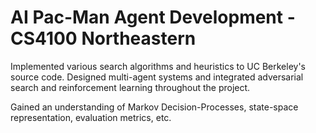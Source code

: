 # AI Pac-Man Agent Development - CS4100 Northeastern

Implemented various search algorithms and heuristics to UC Berkeley's source code.
Designed multi-agent systems and integrated adversarial search and reinforcement learning throughout the project.

Gained an understanding of Markov Decision-Processes, state-space representation, evaluation metrics, etc.

